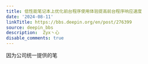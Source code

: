 ```yaml
---
title: 低性能笔记本上优化前台程序使用体验提高前台程序响应速度
date: '2024-08-11'
linkTitle: https://bbs.deepin.org/en/post/276399
source: deepin_bbs
description:  Zyx丶心 
disable_comments: true
---
```

因为公司统一提供的笔
